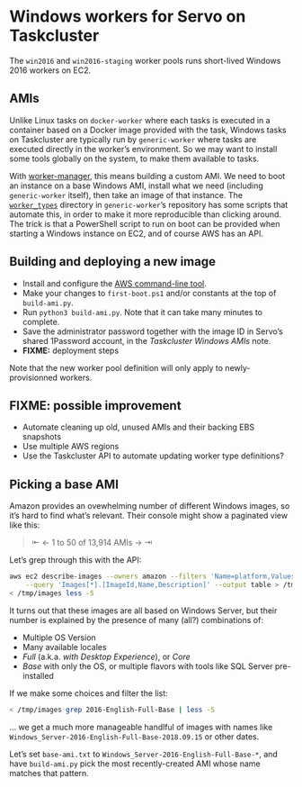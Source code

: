 # Windows workers for Servo on Taskcluster

The `win2016` and `win2016-staging` worker pools runs short-lived Windows 2016 workers on EC2.

## AMIs

Unlike Linux tasks on `docker-worker` where each tasks is executed in a container
based on a Docker image provided with the task,
Windows tasks on Taskcluster are typically run by `generic-worker`
where tasks are executed directly in the worker’s environment.
So we may want to install some tools globally on the system, to make them available to tasks.

With [worker-manager], this means building a custom AMI.
We need to boot an instance on a base Windows AMI,
install what we need (including `generic-worker` itself),
then take an image of that instance.
The [`worker_types`] directory in `generic-worker`’s repository
has some scripts that automate this,
in order to make it more reproducible than clicking around.
The trick is that a PowerShell script to run on boot can be provided
when starting a Windows instance on EC2, and of course AWS has an API.

[worker-manager]: https://community-tc.services.mozilla.com/docs/reference/core/worker-manager
[`worker_types`]: https://github.com/taskcluster/generic-worker/blob/master/worker_types/


## Building and deploying a new image

* Install and configure the [AWS command-line tool].
* Make your changes to `first-boot.ps1` and/or constants at the top of `build-ami.py`.
* Run `python3 build-ami.py`. Note that it can take many minutes to complete.
* Save the administrator password together with the image ID
  in Servo’s shared 1Password account, in the *Taskcluster Windows AMIs* note.
* **FIXME:** deployment steps

Note that the new worker pool definition will only apply to newly-provisionned workers.

[AWS command-line tool]: https://docs.aws.amazon.com/cli/latest/userguide/cli-chap-welcome.html


## FIXME: possible improvement

* Automate cleaning up old, unused AMIs and their backing EBS snapshots
* Use multiple AWS regions
* Use the Taskcluster API to automate updating worker type definitions?


## Picking a base AMI

Amazon provides an ovewhelming number of different Windows images,
so it’s hard to find what’s relevant.
Their console might show a paginated view like this:

> ⇤ ← 1 to 50 of 13,914 AMIs → ⇥

Let’s grep through this with the API:

```sh
aws ec2 describe-images --owners amazon --filters 'Name=platform,Values=windows' \
    --query 'Images[*].[ImageId,Name,Description]' --output table > /tmp/images
< /tmp/images less -S
```

It turns out that these images are all based on Windows Server,
but their number is explained by the presence of many (all?) combinations of:

* Multiple OS Version
* Many available locales
* *Full* (a.k.a. *with Desktop Experience*), or *Core*
* *Base* with only the OS, or multiple flavors with tools like SQL Server pre-installed

If we make some choices and filter the list:

```sh
< /tmp/images grep 2016-English-Full-Base | less -S
```

… we get a much more manageable handlful of images with names like
`Windows_Server-2016-English-Full-Base-2018.09.15` or other dates.

Let’s set `base-ami.txt` to `Windows_Server-2016-English-Full-Base-*`,
and have `build-ami.py` pick the most recently-created AMI whose name matches that pattern.

